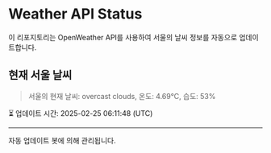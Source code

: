 
# Weather API Status

이 리포지토리는 OpenWeather API를 사용하여 서울의 날씨 정보를 자동으로 업데이트합니다.

## 현재 서울 날씨
> 서울의 현재 날씨: overcast clouds, 온도: 4.69°C, 습도: 53%

⏳ 업데이트 시간: 2025-02-25 06:11:48 (UTC)

---
자동 업데이트 봇에 의해 관리됩니다.
